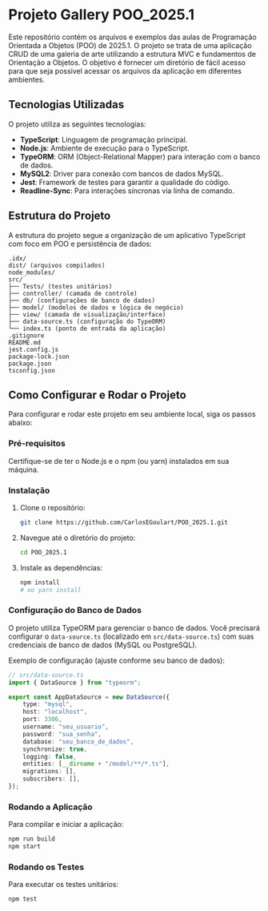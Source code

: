 # Projeto Gallery POO_2025.1

Este repositório contém os arquivos e exemplos das aulas de Programação Orientada a Objetos (POO) de 2025.1.
O projeto se trata de uma aplicação CRUD de uma galeria de arte utilizando a estrutura MVC e fundamentos de Orientação a Objetos.
O objetivo é fornecer um diretório de fácil acesso para que seja possivel acessar os arquivos da aplicação em diferentes ambientes.

## Tecnologias Utilizadas

O projeto utiliza as seguintes tecnologias:

- **TypeScript**: Linguagem de programação principal.
- **Node.js**: Ambiente de execução para o TypeScript.
- **TypeORM**: ORM (Object-Relational Mapper) para interação com o banco de dados.
- **MySQL2**: Driver para conexão com bancos de dados MySQL.
- **Jest**: Framework de testes para garantir a qualidade do código.
- **Readline-Sync**: Para interações síncronas via linha de comando.

## Estrutura do Projeto

A estrutura do projeto segue a organização de um aplicativo TypeScript com foco em POO e persistência de dados:

```
.idx/
dist/ (arquivos compilados)
node_modules/
src/
├── Tests/ (testes unitários)
├── controller/ (camada de controle)
├── db/ (configurações de banco de dados)
├── model/ (modelos de dados e lógica de negócio)
├── view/ (camada de visualização/interface)
├── data-source.ts (configuração do TypeORM)
└── index.ts (ponto de entrada da aplicação)
.gitignore
README.md
jest.config.js
package-lock.json
package.json
tsconfig.json
```

## Como Configurar e Rodar o Projeto

Para configurar e rodar este projeto em seu ambiente local, siga os passos abaixo:

### Pré-requisitos

Certifique-se de ter o Node.js e o npm (ou yarn) instalados em sua máquina.

### Instalação

1. Clone o repositório:
   ```bash
   git clone https://github.com/CarlosEGoulart/POO_2025.1.git
   ```
2. Navegue até o diretório do projeto:
   ```bash
   cd POO_2025.1
   ```
3. Instale as dependências:
   ```bash
   npm install
   # ou yarn install
   ```

### Configuração do Banco de Dados

O projeto utiliza TypeORM para gerenciar o banco de dados. Você precisará configurar o `data-source.ts` (localizado em `src/data-source.ts`) com suas credenciais de banco de dados (MySQL ou PostgreSQL).

Exemplo de configuração (ajuste conforme seu banco de dados):

```typescript
// src/data-source.ts
import { DataSource } from "typeorm";

export const AppDataSource = new DataSource({
    type: "mysql",
    host: "localhost",
    port: 3306,
    username: "seu_usuario",
    password: "sua_senha",
    database: "seu_banco_de_dados",
    synchronize: true,
    logging: false,
    entities: [__dirname + "/model/**/*.ts"],
    migrations: [],
    subscribers: [],
});
```

### Rodando a Aplicação

Para compilar e iniciar a aplicação:

```bash
npm run build
npm start
```

### Rodando os Testes

Para executar os testes unitários:

```bash
npm test
```

